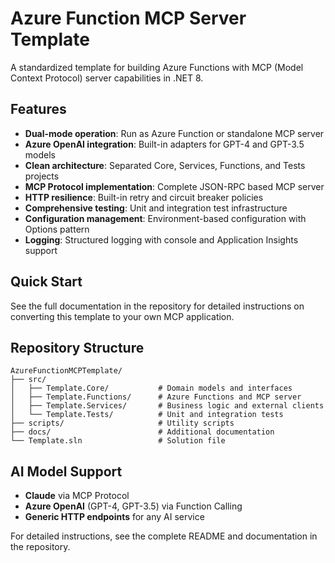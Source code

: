 # Azure Function MCP Server Template

A standardized template for building Azure Functions with MCP (Model Context Protocol) server capabilities in .NET 8.

## Features

- **Dual-mode operation**: Run as Azure Function or standalone MCP server
- **Azure OpenAI integration**: Built-in adapters for GPT-4 and GPT-3.5 models
- **Clean architecture**: Separated Core, Services, Functions, and Tests projects
- **MCP Protocol implementation**: Complete JSON-RPC based MCP server
- **HTTP resilience**: Built-in retry and circuit breaker policies
- **Comprehensive testing**: Unit and integration test infrastructure
- **Configuration management**: Environment-based configuration with Options pattern
- **Logging**: Structured logging with console and Application Insights support

## Quick Start

See the full documentation in the repository for detailed instructions on converting this template to your own MCP application.

## Repository Structure

```
AzureFunctionMCPTemplate/
├── src/
│   ├── Template.Core/           # Domain models and interfaces
│   ├── Template.Functions/      # Azure Functions and MCP server
│   ├── Template.Services/       # Business logic and external clients
│   └── Template.Tests/          # Unit and integration tests
├── scripts/                     # Utility scripts
├── docs/                        # Additional documentation
└── Template.sln                 # Solution file
```

## AI Model Support

- **Claude** via MCP Protocol
- **Azure OpenAI** (GPT-4, GPT-3.5) via Function Calling
- **Generic HTTP endpoints** for any AI service

For detailed instructions, see the complete README and documentation in the repository.